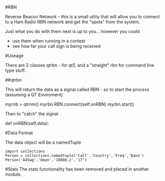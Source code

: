 #RBN

Reverse Beacon Network - this is a small utiity that will allow you to connect to a Ham Radio RBN network and get the "spots" from the system.

Just what you do with them next is up to you... however you could

  -  use them when running in a contest 
  -  see how far your call sign is being received

#Useage

There are 2 classes qtrbn - for qt5, and a "straight" rbn for command line type stuff.

##qtrbn

This will return the data as a signal called RBN - so to start the process (assuming a QT Enviroment)

   myrnb = qtrnm()
   myrbn.RBN.connect(self.onRBN)
   myrbn.start()


Then to "catch" the signal

   def onRBN(self,data):



#Data Format

The data object will be a namedTuple

    import collections
    Person = collections.namedtuple('Call','Country','Freq','Band')
    Person('A45wg','Oman','18080.2','17')


#Stats
The stats functionality has been removed and placed in another module.

 
